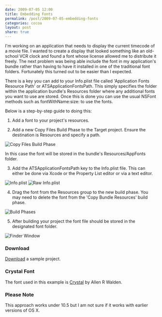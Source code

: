```yaml
---
date: 2009-07-05 12:00
title: Embedding Fonts
permalink: /post/2009-07-05-embedding-fonts
categories: cocoa
layout: post
share: true
---
```


I'm working on an application that needs to display the current timecode of a movie file. I wanted to create a display that looked something like an old-school VCR clock and found a font whose license allowed me to distribute it freely. The next problem was being able include the font in my application's bundle rather than having to have it installed in one of the traditional font folders. Fortunately this turned out to be easier than I expected.

There is a key you can add to your Info.plist file called 'Application Fonts Resource Path' or ATSApplicationFontsPath. This simply specifies the folder within the application bundle's Resources folder where any additional fonts you want to use are stored. Once this is done you can use the usual NSFont methods such as fontWithName:size: to use the fonts.

Below is a step-by-step guide to doing this:

1. Add a font to your project's resources.

2. Add a new Copy Files Build Phase to the Target project. Ensure the destination is Resources and specify a path.

<img src="http://images.swwritings.com/2009-07-05-embedding-fonts-01.png" alt="Copy Files Build Phase" />

In this case the font will be stored in the bundle's Resources/AppFonts folder.

3. Add the ATSApplicationFontsPath key to the Info.plist file. This can either be done via Xcode or the Property List editor or via a text editor.

<img src="http://images.swwritings.com/2009-07-05-embedding-fonts-02.png" alt="Info.plist" />

<img src="http://images.swwritings.com/2009-07-05-embedding-fonts-03.png" alt="Raw Info.plist" />

4. Drag the font from the Resources group to the new build phase. You may need to delete the font from the 'Copy Bundle Resources' build phase.

<img src="http://images.swwritings.com/2009-07-05-embedding-fonts-04.png" alt="Build Phases" />

5. After building your project the font file should be stored in the designated font folder.

<img src="http://images.swwritings.com/2009-07-05-embedding-fonts-05.png" alt="Finder Window" />

### Download
[Download](http://images.swwritings.com/2009-07-05-embedding-fonts.zip) a sample project.

### Crystal Font
The font used in this example is [Crystal](http://www.fontspace.com/allen-r-walden/crystal) by Allen R Walden.

### Please Note
This approach works under 10.5 but I am not sure if it works with earlier versions of OS X.
